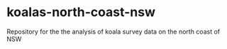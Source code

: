 # koalas-north-coast-nsw
Repository for the the analysis of koala survey data on the north coast of NSW
